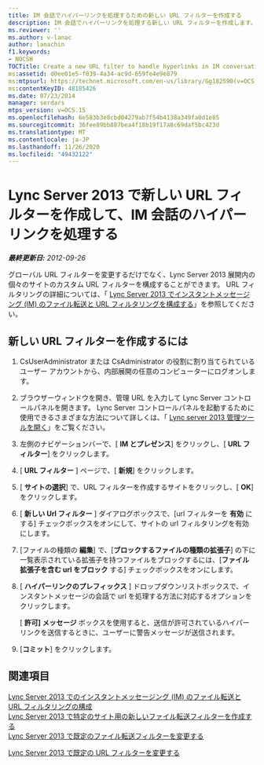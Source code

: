 ```yaml
---
title: IM 会話でハイパーリンクを処理するための新しい URL フィルターを作成する
description: IM 会話でハイパーリンクを処理する新しい URL フィルターを作成します。
ms.reviewer: ''
ms.author: v-lanac
author: lanachin
f1.keywords:
- NOCSH
TOCTitle: Create a new URL filter to handle hyperlinks in IM conversations
ms:assetid: d0ee01e5-f039-4a34-ac9d-659fe4e9e879
ms:mtpsurl: https://technet.microsoft.com/en-us/library/Gg182590(v=OCS.15)
ms:contentKeyID: 48185426
ms.date: 07/23/2014
manager: serdars
mtps_version: v=OCS.15
ms.openlocfilehash: 6e583b3e8cbd04279ab7f54b4138a349fa0d1e85
ms.sourcegitcommit: 36fee89bb887bea4f18b19f17a8c69daf5bc423d
ms.translationtype: MT
ms.contentlocale: ja-JP
ms.lasthandoff: 11/26/2020
ms.locfileid: "49432122"
---
```

# <a name="create-a-new-url-filter-in-lync-server-2013-to-handle-hyperlinks-in-im-conversations"></a>Lync Server 2013 で新しい URL フィルターを作成して、IM 会話のハイパーリンクを処理する

<div data-xmlns="http://www.w3.org/1999/xhtml">

<div class="topic" data-xmlns="http://www.w3.org/1999/xhtml" data-msxsl="urn:schemas-microsoft-com:xslt" data-cs="https://msdn.microsoft.com/">

<div data-asp="https://msdn2.microsoft.com/asp">



</div>

<div id="mainSection">

<div id="mainBody">

<span> </span>

_**最終更新日:** 2012-09-26_

グローバル URL フィルターを変更するだけでなく、Lync Server 2013 展開内の個々のサイトのカスタム URL フィルターを構成することができます。 URL フィルタリングの詳細については、「 [Lync Server 2013 でインスタントメッセージング (IM) のファイル転送と URL フィルタリングを構成する](lync-server-2013-configuring-file-transfer-and-url-filtering-for-instant-messaging-im.md)」を参照してください。

<div>

## <a name="to-create-a-new-url-filter"></a>新しい URL フィルターを作成するには

1.  CsUserAdministrator または CsAdministrator の役割に割り当てられているユーザー アカウントから、内部展開の任意のコンピューターにログオンします。

2.  ブラウザーウィンドウを開き、管理 URL を入力して Lync Server コントロールパネルを開きます。 Lync Server コントロールパネルを起動するために使用できるさまざまな方法について詳しくは、「 [Lync server 2013 管理ツールを開く](lync-server-2013-open-lync-server-administrative-tools.md)」をご覧ください。

3.  左側のナビゲーションバーで、[ **IM とプレゼンス**] をクリックし、[ **URL フィルター**] をクリックします。

4.  [ **URL フィルター** ] ページで、[ **新規**] をクリックします。

5.  [ **サイトの選択**] で、URL フィルターを作成するサイトをクリックし、[ **OK**] をクリックします。

6.  [ **新しい Url フィルター** ] ダイアログボックスで、[url フィルターを **有効** にする] チェックボックスをオンにして、サイトの url フィルタリングを有効にします。

7.  [ファイルの種類の **編集**] で、[**ブロックするファイルの種類の拡張子**] の下に一覧表示されている拡張子を持つファイルをブロックするには、[**ファイル拡張子を含む url をブロック** する] チェックボックスをオンにします。

8.  [ **ハイパーリンクのプレフィックス** ] ドロップダウンリストボックスで、インスタントメッセージの会話で url を処理する方法に対応するオプションをクリックします。
    
    [ **許可] メッセージ** ボックスを使用すると、送信が許可されているハイパーリンクを送信するときに、ユーザーに警告メッセージが送信されます。

9.  [**コミット**] をクリックします。

</div>

<div>

## <a name="see-also"></a>関連項目


[Lync Server 2013 でのインスタントメッセージング (IM) のファイル転送と URL フィルタリングの構成](lync-server-2013-configuring-file-transfer-and-url-filtering-for-instant-messaging-im.md)  
[Lync Server 2013 で特定のサイト用の新しいファイル転送フィルターを作成する](lync-server-2013-create-a-new-file-transfer-filter-for-a-specific-site.md)  
[Lync Server 2013 で既定のファイル転送フィルターを変更する](lync-server-2013-modify-the-default-file-transfer-filter.md)  


[Lync Server 2013 で既定の URL フィルターを変更する](lync-server-2013-modify-the-default-url-filter.md)  
  

</div>

</div>

<span> </span>

</div>

</div>

</div>

